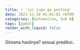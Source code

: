 ```yaml
---
title: ! 'ini juga ga penting'
date: 2023-12-18 01:01:01 +0700
categories: [Automation, Sub B]
tags: [gabut]
render_with_liquid: false
---
```


Gimana hasilnya? sesuai prediksi..
